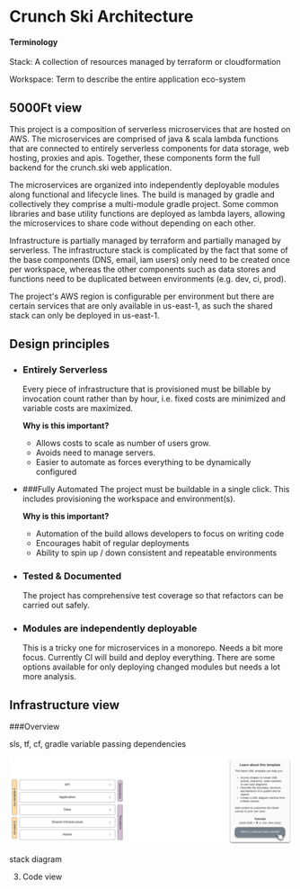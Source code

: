 # Crunch Ski Architecture

#### Terminology
Stack:  A collection of resources managed by terraform or cloudformation

Workspace: Term to describe the entire application eco-system

##  5000Ft view

This project is a composition of serverless microservices that are hosted on AWS.
The microservices are comprised of java & scala lambda functions that are connected
to entirely serverless components for data storage, web hosting, proxies and apis.
Together, these components form the full backend for the crunch.ski web application.

The microservices are organized into independently deployable modules along functional
and lifecycle lines. The build is managed by gradle and collectively they comprise a
multi-module gradle project.  Some common libraries and base utility functions are 
deployed as lambda layers, allowing the microservices to share code without depending
on each other.

Infrastructure is partially managed by terraform and partially managed by serverless.
The infrastructure stack is complicated by the fact that some of the base components
(DNS, email, iam users) only need to be created once per workspace, whereas the other components such
as data stores and functions need to be duplicated between environments (e.g. dev, ci, prod).


The project's AWS region is configurable per environment but there are certain services that are 
only available in us-east-1, as such the shared stack can only be deployed in us-east-1.


## Design principles 
- ### Entirely Serverless
  Every piece of infrastructure that is provisioned must be billable by invocation count rather than by hour, 
  i.e. fixed costs are minimized and variable costs are maximized.  
  
  **Why is this important?**
  
  - Allows costs to scale as number of users grow.
  - Avoids need to manage servers.
  - Easier to automate as forces everything to be dynamically configured
       
- ###Fully Automated
  The project must be buildable in a single click.  This includes provisioning the workspace and environment(s).
  
  **Why is this important?**
  
  - Automation of the build allows developers to focus on writing code
  - Encourages habit of regular deployments
  - Ability to spin up / down consistent and repeatable environments
  
- ### Tested & Documented
  The project has comprehensive test coverage so that refactors can be carried out safely.  
  
- ### Modules are independently deployable
  This is a tricky one for microservices in a monorepo.  Needs a bit more focus.  Currently CI will
  build and deploy everything.  There are some options available for only deploying changed modules 
  but needs a lot more analysis.

## Infrastructure view
 ###Overview
 
 sls, tf, cf, gradle
 variable passing
 dependencies
 
 ![Stack Diagram](images/stack_diagram.svg)
 
 stack diagram
 
 

3. Code view